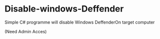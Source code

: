 # Disable-windows-Deffender
Simple C# programme will disable Windows DeffenderOn target computer

(Need Admin Acces)

